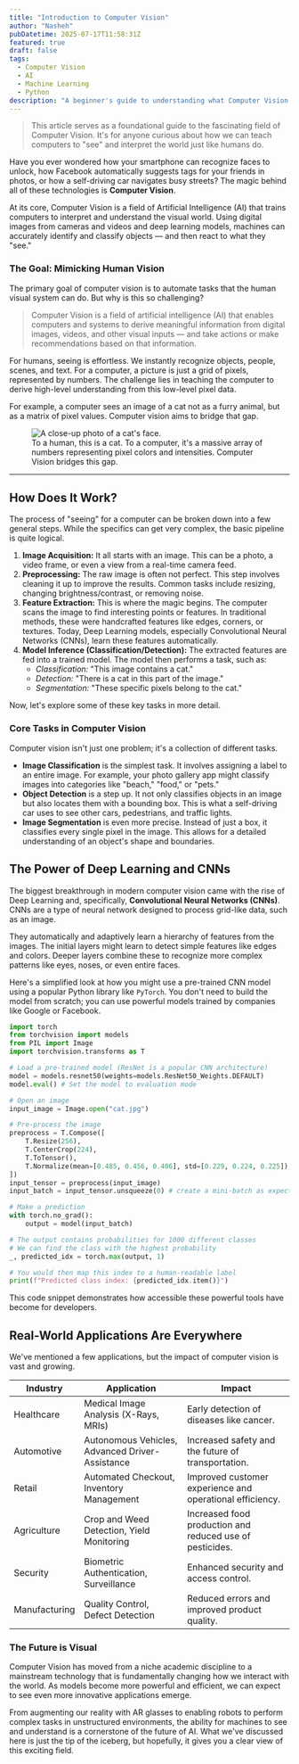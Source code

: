 ```yaml
---
title: "Introduction to Computer Vision"
author: "Nasheh"
pubDatetime: 2025-07-17T11:58:31Z
featured: true
draft: false
tags:
  - Computer Vision
  - AI
  - Machine Learning
  - Python
description: "A beginner's guide to understanding what Computer Vision is, how it works, and its incredible real-world applications."
---
```


> This article serves as a foundational guide to the fascinating field of Computer Vision. It's for anyone curious about how we can teach computers to "see" and interpret the world just like humans do.

Have you ever wondered how your smartphone can recognize faces to unlock, how Facebook automatically suggests tags for your friends in photos, or how a self-driving car navigates busy streets? The magic behind all of these technologies is **Computer Vision**.

At its core, Computer Vision is a field of Artificial Intelligence (AI) that trains computers to interpret and understand the visual world. Using digital images from cameras and videos and deep learning models, machines can accurately identify and classify objects — and then react to what they "see."

### The Goal: Mimicking Human Vision

The primary goal of computer vision is to automate tasks that the human visual system can do. But why is this so challenging?

> Computer Vision is a field of artificial intelligence (AI) that enables computers and systems to derive meaningful information from digital images, videos, and other visual inputs — and take actions or make recommendations based on that information.

For humans, seeing is effortless. We instantly recognize objects, people, scenes, and text. For a computer, a picture is just a grid of pixels, represented by numbers. The challenge lies in teaching the computer to derive high-level understanding from this low-level pixel data.

For example, a computer sees an image of a cat not as a furry animal, but as a matrix of pixel values. Computer vision aims to bridge that gap.

<figure>
  <img
    src="https://images.unsplash.com/photo-1514888286974-6c03e2ca1dba?ixlib=rb-4.0.3&ixid=M3wxMjA3fDB8MHxwaG90by1wYWdlfHx8fGVufDB8fHx8fA%3D%3D&auto=format&fit=crop&w=1143&q=80"
    alt="A close-up photo of a cat's face."
  />
  <figcaption>
    To a human, this is a cat. To a computer, it's a massive array of numbers representing pixel colors and intensities. Computer Vision bridges this gap.
  </figcaption>
</figure>

---

## How Does It Work?

The process of "seeing" for a computer can be broken down into a few general steps. While the specifics can get very complex, the basic pipeline is quite logical.

1.  **Image Acquisition:** It all starts with an image. This can be a photo, a video frame, or even a view from a real-time camera feed.
2.  **Preprocessing:** The raw image is often not perfect. This step involves cleaning it up to improve the results. Common tasks include resizing, changing brightness/contrast, or removing noise.
3.  **Feature Extraction:** This is where the magic begins. The computer scans the image to find interesting points or features. In traditional methods, these were handcrafted features like edges, corners, or textures. Today, Deep Learning models, especially Convolutional Neural Networks (CNNs), learn these features automatically.
4.  **Model Inference (Classification/Detection):** The extracted features are fed into a trained model. The model then performs a task, such as:
    - _Classification:_ "This image contains a cat."
    - _Detection:_ "There is a cat in this part of the image."
    - _Segmentation:_ "These specific pixels belong to the cat."

Now, let's explore some of these key tasks in more detail.

### Core Tasks in Computer Vision

Computer vision isn't just one problem; it's a collection of different tasks.

- **Image Classification** is the simplest task. It involves assigning a label to an entire image. For example, your photo gallery app might classify images into categories like "beach," "food," or "pets."
- **Object Detection** is a step up. It not only classifies objects in an image but also locates them with a bounding box. This is what a self-driving car uses to see other cars, pedestrians, and traffic lights.
- **Image Segmentation** is even more precise. Instead of just a box, it classifies every single pixel in the image. This allows for a detailed understanding of an object's shape and boundaries.

## The Power of Deep Learning and CNNs

The biggest breakthrough in modern computer vision came with the rise of Deep Learning and, specifically, **Convolutional Neural Networks (CNNs)**. CNNs are a type of neural network designed to process grid-like data, such as an image.

They automatically and adaptively learn a hierarchy of features from the images. The initial layers might learn to detect simple features like edges and colors. Deeper layers combine these to recognize more complex patterns like eyes, noses, or even entire faces.

Here's a simplified look at how you might use a pre-trained CNN model using a popular Python library like `PyTorch`. You don't need to build the model from scratch; you can use powerful models trained by companies like Google or Facebook.

```python
import torch
from torchvision import models
from PIL import Image
import torchvision.transforms as T

# Load a pre-trained model (ResNet is a popular CNN architecture)
model = models.resnet50(weights=models.ResNet50_Weights.DEFAULT)
model.eval() # Set the model to evaluation mode

# Open an image
input_image = Image.open("cat.jpg")

# Pre-process the image
preprocess = T.Compose([
    T.Resize(256),
    T.CenterCrop(224),
    T.ToTensor(),
    T.Normalize(mean=[0.485, 0.456, 0.406], std=[0.229, 0.224, 0.225]),
])
input_tensor = preprocess(input_image)
input_batch = input_tensor.unsqueeze(0) # create a mini-batch as expected by the model

# Make a prediction
with torch.no_grad():
    output = model(input_batch)

# The output contains probabilities for 1000 different classes
# We can find the class with the highest probability
_, predicted_idx = torch.max(output, 1)

# You would then map this index to a human-readable label
print(f"Predicted class index: {predicted_idx.item()}")
```

This code snippet demonstrates how accessible these powerful tools have become for developers.

## Real-World Applications Are Everywhere

We've mentioned a few applications, but the impact of computer vision is vast and growing.

| Industry      | Application                                     | Impact                                                   |
| ------------- | ----------------------------------------------- | -------------------------------------------------------- |
| Healthcare    | Medical Image Analysis (X-Rays, MRIs)           | Early detection of diseases like cancer.                 |
| Automotive    | Autonomous Vehicles, Advanced Driver-Assistance | Increased safety and the future of transportation.       |
| Retail        | Automated Checkout, Inventory Management        | Improved customer experience and operational efficiency. |
| Agriculture   | Crop and Weed Detection, Yield Monitoring       | Increased food production and reduced use of pesticides. |
| Security      | Biometric Authentication, Surveillance          | Enhanced security and access control.                    |
| Manufacturing | Quality Control, Defect Detection               | Reduced errors and improved product quality.             |

### The Future is Visual

Computer Vision has moved from a niche academic discipline to a mainstream technology that is fundamentally changing how we interact with the world. As models become more powerful and efficient, we can expect to see even more innovative applications emerge.

From augmenting our reality with AR glasses to enabling robots to perform complex tasks in unstructured environments, the ability for machines to see and understand is a cornerstone of the future of AI. What we've discussed here is just the tip of the iceberg, but hopefully, it gives you a clear view of this exciting field.
